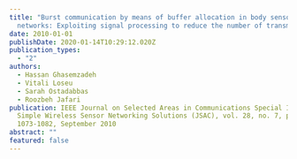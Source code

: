 ```yaml
---
title: "Burst communication by means of buffer allocation in body sensor
  networks: Exploiting signal processing to reduce the number of transmissions"
date: 2010-01-01
publishDate: 2020-01-14T10:29:12.020Z
publication_types:
  - "2"
authors:
  - Hassan Ghasemzadeh
  - Vitali Loseu
  - Sarah Ostadabbas
  - Roozbeh Jafari
publication: IEEE Journal on Selected Areas in Communications Special Issue on
  Simple Wireless Sensor Networking Solutions (JSAC), vol. 28, no. 7, pp.
  1073-1082, September 2010
abstract: ""
featured: false
---
```

